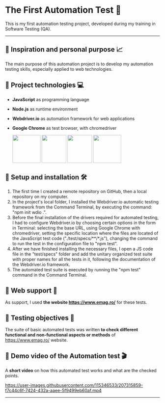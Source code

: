 # The First Automation Test :memo:
This is my first automation testing project, developed during my training in Software Testing (QA).



------



## :pushpin: Inspiration and personal purpose :chart_with_upwards_trend:
The main purpose of this automation project is to develop my automation testing skills, especially applied to web technologies.






## :pushpin: Project technologies :computer:
+ **JavaScript** as programming language
+ **Node.js** as runtime environment
+ **Webdriver.io** as automation framework for web applications
+ **Google Chrome** as test browser, with chromedriver

    <img src="https://user-images.githubusercontent.com/115346533/207126821-44c69b50-e31e-47cf-807d-360653372d09.png" width="91" height="91">               <img src="https://user-images.githubusercontent.com/115346533/207125973-3188c005-11c9-4c49-ab8c-b71e5c58a5c4.png" width="80" height="91">   <img src="https://user-images.githubusercontent.com/115346533/207128580-5f3dd3bc-44f7-49dc-8cdb-a4991368536a.png" width="80" height="91">   <img src="https://user-images.githubusercontent.com/115346533/208242996-fae0e828-b968-45cd-ab0c-1a73c9825b65.png" width="91" height="91">






## :pushpin: Setup and installation :hammer_and_wrench:	
1. The first time I created a remote repository on GitHub, then a local repository on my computer.
2. In the project's local folder, I installed the Webdriver.io automatic testing framework from the Command Terminal, by executing the command: "npm init wdio .".
3. Before the final installation of the drivers required for automated testing, I had to configure Webdriver.io by choosing certain options in the form in Terminal: selecting the base URL, using Google Chrome with chromedriver, setting the specific location where the files are located of the JavaScript test code ("./test/specs/**/*.js"), changing the command to run the test in the configuration file to "npm test".
4. After we have finished installing the necessary files, I open a JS code file in the "test/specs" folder and add the unitary organized test suite with proper names for all the tests in it, following the documentation of the Webdriver.io framework.
5. The automated test suite is executed by running the "npm test" command in the Command Terminal.






## :pushpin: Web support :link:
As support, I used **the website https://www.emag.ro/** for these tests.






## :pushpin: Testing objectives :microscope:
The suite of basic automated tests was written **to check different functional and non-functional aspects or methods** of https://www.emag.ro/ website.






## :pushpin: Demo video of the Automation test :clapper:
A **short video** on how this automated test works and what are the checked points.


https://user-images.githubusercontent.com/115346533/207315859-f7c44c6f-7424-432a-aaee-5f9499eb60af.mp4



------




